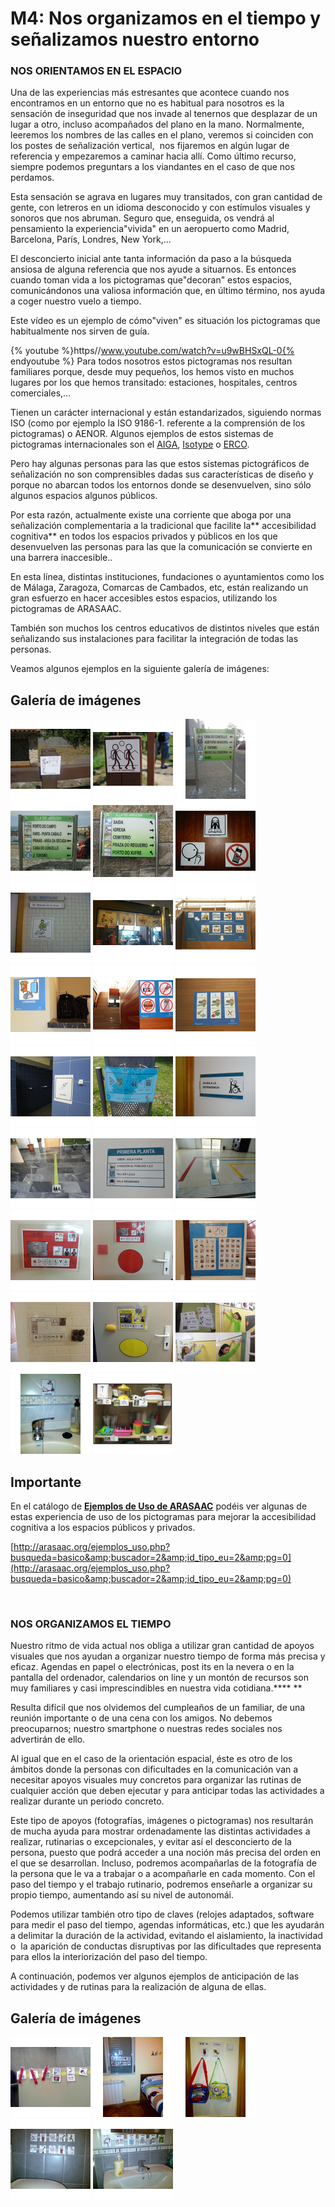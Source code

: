 
# M4: Nos organizamos en el tiempo y señalizamos nuestro entorno

### **NOS ORIENTAMOS EN EL ESPACIO**

Una de las experiencias más estresantes que acontece cuando nos encontramos en un entorno que no es habitual para nosotros es la sensación de inseguridad que nos invade al tenernos que desplazar de un lugar a otro, incluso acompañados del plano en la mano. Normalmente, leeremos los nombres de las calles en el plano, veremos si coinciden con los postes de señalización vertical,  nos fijaremos en algún lugar de referencia y empezaremos a caminar hacia allí. Como último recurso, siempre podemos preguntars a los viandantes en el caso de que nos perdamos.

Esta sensación se agrava en lugares muy transitados, con gran cantidad de gente, con letreros en un idioma desconocido y con estímulos visuales y sonoros que nos abruman. Seguro que, enseguida, os vendrá al pensamiento la experiencia"vivida" en un aeropuerto como Madrid, Barcelona, París, Londres, New York,... 

El desconcierto inicial ante tanta información da paso a la búsqueda ansiosa de alguna referencia que nos ayude a situarnos. Es entonces cuando toman vida a los pictogramas que"decoran" estos espacios, comunicándonos una valiosa información que, en último término, nos ayuda a coger nuestro vuelo a tiempo.

Este vídeo es un ejemplo de cómo"viven" es situación los pictogramas que habitualmente nos sirven de guía.

{% youtube %}https//www.youtube.com/watch?v=u9wBHSxQL-0{% endyoutube %}
Para todos nosotros estos pictogramas nos resultan familiares porque, desde muy pequeños, los hemos visto en muchos lugares por los que hemos transitado: estaciones, hospitales, centros comerciales,... 

Tienen un carácter internacional y están estandarizados, siguiendo normas ISO (como por ejemplo la ISO 9186-1. referente a la comprensión de los pictogramas) o AENOR. Algunos ejemplos de estos sistemas de pictogramas internacionales son el [AIGA](http://es.wikipedia.org/wiki/Pictogramas_del_Departamento_de_Transporte_de_los_Estados_Unidos), [Isotype](http://en.wikipedia.org/wiki/Isotype_(picture_language)) o [ERCO](http://www.erco.com/service/press-release/company-3/pictograms-quickly-comprehended_2403/es/).

Pero hay algunas personas para las que estos sistemas pictográficos de señalización no son comprensibles dadas sus características de diseño y porque no abarcan todos los entornos donde se desenvuelven, sino sólo algunos espacios algunos públicos. 

Por esta razón, actualmente existe una corriente que aboga por una señalización complementaria a la tradicional que facilite la** accesibilidad cognitiva** en todos los espacios privados y públicos en los que desenvuelven las personas para las que la comunicación se convierte en una barrera inaccesible.. 

En esta línea, distintas instituciones, fundaciones o ayuntamientos como los de Málaga, Zaragoza, Comarcas de Cambados, etc, están realizando un gran esfuerzo en hacer accesibles estos espacios, utilizando los pictogramas de ARASAAC. 

También son muchos los centros educativos de distintos niveles que están señalizando sus instalaciones para facilitar la integración de todas las personas.

Veamos algunos ejemplos en la siguiente galería de imágenes:

## Galería de imágenes

![](img/1239850_603576546347911_954090168_nThumbnail.png)
![](img/994302_603569349681964_843045289_nThumbnail.png)
![](img/2012-05-12_09.06.23Thumbnail.png)
![](img/2012-05-12_16.23.42Thumbnail.png)
![](img/521579_3490528835094_1627706885_2821766_527396496_n_1Thumbnail.png)
![](img/538991_384776274950851_308705340_nThumbnail.png)
![](img/centro_salud_cambados_7Thumbnail.png)
![](img/Happy_Meal_2Thumbnail.png)
![](img/IMFAR2013_ARASAAC_1Thumbnail.png)
![](img/IMFAR2013_ARASAAC_10Thumbnail.png)
![](img/IMFAR2013_ARASAAC_12Thumbnail.png)
![](img/IMFAR2013_ARASAAC_4Thumbnail.png)
![](img/IMG_0959_1Thumbnail.png)
![](img/IMG-20120508-WA0000Thumbnail.png)
![](img/malaga_2_-_copiaThumbnail.png)
![](img/malaga_3_-_copiaThumbnail.png)
![](img/malaga_6_-_copiaThumbnail.png)
![](img/malaga_7_-_copiaThumbnail.png)
![](img/20130415_160334Thumbnail.png)
![](img/20130415_160352Thumbnail.png)
![](img/20130415_160426Thumbnail.png)
![](img/20130415_160446Thumbnail.png)
![](img/20130415_160844Thumbnail.png)
![](img/CEIP_LUIS_VIVES_ARASAACThumbnail.png)
![](img/Senalizacion_casa_1Thumbnail.png)
![](img/6ed6087ece183512765292ee2fabae3dThumbnail.png)

## Importante

En el catálogo de [**Ejemplos de Uso de ARASAAC**](http://arasaac.org/ejemplos_uso.php?busqueda=basico&amp;buscador=2&amp;id_tipo_eu=2&amp;pg=0) podéis ver algunas de estas experiencia de uso de los pictogramas para mejorar la accesibilidad cognitiva a los espacios p&uacute;blicos y privados.

[http://arasaac.org/ejemplos_uso.php?busqueda=basico&amp;buscador=2&amp;id_tipo_eu=2&amp;pg=0](http://arasaac.org/ejemplos_uso.php?busqueda=basico&amp;buscador=2&amp;id_tipo_eu=2&amp;pg=0)

&nbsp;

### NOS ORGANIZAMOS EL TIEMPO

Nuestro ritmo de vida actual nos obliga a utilizar gran cantidad de apoyos visuales que nos ayudan a organizar nuestro tiempo de forma más precisa y eficaz. Agendas en papel o electrónicas, post its en la nevera o en la pantalla del ordenador, calendarios on line y un montón de recursos son muy familiares y casi imprescindibles en nuestra vida cotidiana.****&nbsp;**

Resulta difícil que nos olvidemos del cumplea&ntilde;os de un familiar, de una reunión importante o de una cena con los amigos. No debemos preocuparnos; nuestro smartphone o nuestras redes sociales nos advertirán de ello.

Al igual que en el caso de la orientación espacial, éste es otro de los ámbitos donde la personas con dificultades en la comunicación van a necesitar apoyos visuales muy concretos para organizar las rutinas de cualquier acción que deben ejecutar y para anticipar todas las actividades a realizar durante un periodo concreto.

Este tipo de apoyos (fotografías, imágenes o pictogramas)&nbsp;nos resultarán de mucha ayuda para mostrar ordenadamente las distintas actividades a realizar, rutinarias o excepcionales, y evitar así el desconcierto de la persona, puesto que podrá acceder a una noción más precisa del orden en el que se desarrollan. Incluso, podremos acompa&ntilde;arlas de la fotografía de la persona que le va a trabajar o a acompa&ntilde;arle en cada momento. Con el paso del tiempo y el trabajo rutinario, podremos ense&ntilde;arle a organizar su propio tiempo, aumentando así su nivel de autonomái.

Podemos utilizar también otro tipo de claves (relojes adaptados, software para medir el paso del tiempo, agendas informáticas, etc.) que les ayudarán a&nbsp;delimitar la duración de la actividad, evitando el aislamiento, la inactividad o &nbsp;la aparición de conductas disruptivas por las dificultades que representa para ellos la interiorización del paso del tiempo.

A continuación, podemos ver algunos ejemplos de anticipación de las actividades y de rutinas para la realización de alguna de ellas.

## Galería de imágenes

![](img/20130416_121714Thumbnail.png)
![](img/Senalizacion_casaThumbnail.png)
![](img/Senalizacion_casa_3Thumbnail.png)
![](img/Senalizacion_casa_2Thumbnail.png)
![](img/Senalizacion_4Thumbnail.png)

